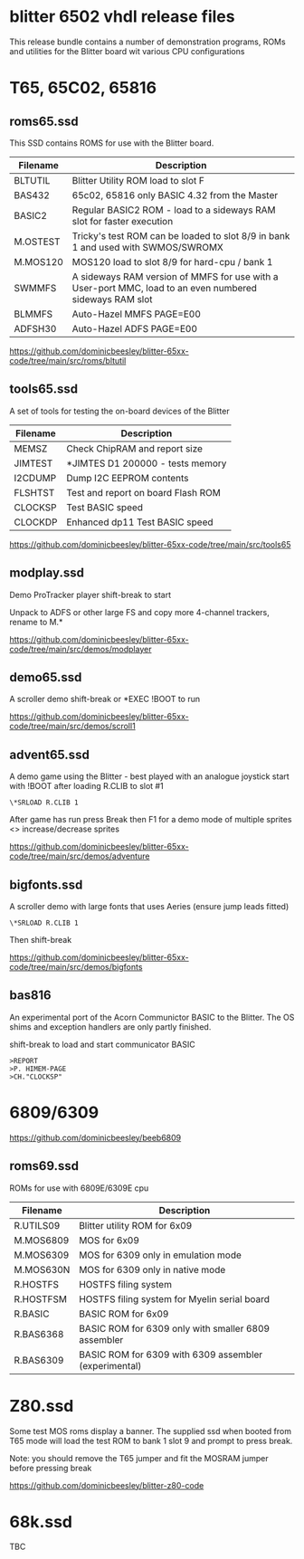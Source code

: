# blitter 6502 vhdl release files

This release bundle contains a number of demonstration programs, ROMs and 
utilities for the Blitter board wit various CPU configurations

# T65, 65C02, 65816

## roms65.ssd

This SSD contains ROMS for use with the Blitter board.

|Filename   | Description
|-----------|-------------------------
| BLTUTIL   | Blitter Utility ROM load to slot F
| BAS432	| 65c02, 65816 only BASIC 4.32 from the Master 
| BASIC2    | Regular BASIC2 ROM - load to a sideways RAM slot for faster execution
| M.OSTEST	| Tricky's test ROM can be loaded to slot 8/9 in bank 1 and used with SWMOS/SWROMX
| M.MOS120  | MOS120 load to slot 8/9 for hard-cpu / bank 1
| SWMMFS	| A sideways RAM version of MMFS for use with a User-port MMC, load to an even numbered sideways RAM slot
| BLMMFS    | Auto-Hazel MMFS PAGE=E00
| ADFSH30   | Auto-Hazel ADFS PAGE=E00

https://github.com/dominicbeesley/blitter-65xx-code/tree/main/src/roms/bltutil

## tools65.ssd 

A set of tools for testing the on-board devices of the Blitter

|Filename   | Description
|-----------|-------------------------
| MEMSZ		| Check ChipRAM and report size
| JIMTEST	| *JIMTES D1 200000 - tests memory
| I2CDUMP	| Dump I2C EEPROM contents
| FLSHTST	| Test and report on board Flash ROM
| CLOCKSP	| Test BASIC speed
| CLOCKDP	| Enhanced dp11 Test BASIC speed

https://github.com/dominicbeesley/blitter-65xx-code/tree/main/src/tools65

## modplay.ssd

Demo ProTracker player shift-break to start

Unpack to ADFS or other large FS and copy more 4-channel trackers, rename to M.*

https://github.com/dominicbeesley/blitter-65xx-code/tree/main/src/demos/modplayer

## demo65.ssd

A scroller demo shift-break or \*EXEC !BOOT to run

https://github.com/dominicbeesley/blitter-65xx-code/tree/main/src/demos/scroll1

## advent65.ssd

A demo game using the Blitter - best played with an analogue joystick start with !BOOT
after loading R.CLIB to slot #1

	\*SRLOAD R.CLIB 1

After game has run press Break then F1 for a demo mode of multiple sprites <> increase/decrease sprites

https://github.com/dominicbeesley/blitter-65xx-code/tree/main/src/demos/adventure

## bigfonts.ssd

A scroller demo with large fonts that uses Aeries (ensure jump leads fitted)

	\*SRLOAD R.CLIB 1

Then shift-break

https://github.com/dominicbeesley/blitter-65xx-code/tree/main/src/demos/bigfonts

## bas816

An experimental port of the Acorn Communictor BASIC to the Blitter. The OS 
shims and exception handlers are only partly finished.

shift-break to load and start communicator BASIC

	>REPORT
	>P. HIMEM-PAGE
	>CH."CLOCKSP"

# 6809/6309

https://github.com/dominicbeesley/beeb6809

## roms69.ssd

ROMs for use with 6809E/6309E cpu

|Filename   | Description
|-----------|-------------------------
| R.UTILS09 | Blitter utility ROM for 6x09
| M.MOS6809 | MOS for 6x09
| M.MOS6309 | MOS for 6309 only in emulation mode
| M.MOS630N | MOS for 6309 only in native mode
| R.HOSTFS  | HOSTFS filing system
| R.HOSTFSM | HOSTFS filing system for Myelin serial board
| R.BASIC   | BASIC ROM for 6x09
| R.BAS6368 | BASIC ROM for 6309 only with smaller 6809 assembler
| R.BAS6309 | BASIC ROM for 6309 with 6309 assembler (experimental)

# Z80.ssd

Some test MOS roms display a banner. The supplied ssd when booted from T65 mode will load
the test ROM to bank 1 slot 9 and prompt to press break.

Note: you should remove the T65 jumper and fit the MOSRAM jumper before pressing break

https://github.com/dominicbeesley/blitter-z80-code


# 68k.ssd

TBC



